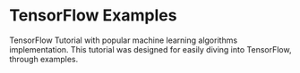 # TensorFlow Examples
TensorFlow Tutorial with popular machine learning algorithms implementation. This tutorial was designed for easily diving into TensorFlow, through examples.

